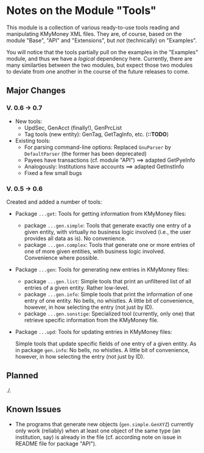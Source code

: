 # Notes on the Module "Tools"

This module is a collection of various ready-to-use tools reading and manipulating KMyMoney XML files. They are, of course, based on the module "Base", "API" and "Extensions", but *not* (technically) on "Examples".

You will notice that the tools partially pull on the examples in the "Examples" module, and thus we have a *logical* dependency here. Currently, there are many similarties between the two modules, but expect those two modules to deviate from one another in the course of the future releases to come.

## Major Changes 
### V. 0.6 &rarr; 0.7
* New tools: 
  * UpdSec, GenAcct (finally!), GenPrcList
  * Tag tools (new entity): GenTag, GetTagInfo, etc. (**::TODO**)
* Existing tools: 
  * For parsing command-line options: Replaced `GnuParser` by `DefaultParser` (the former has been deprecated)
  * Payees have transactions (cf. module "API") ==> adapted GetPyeInfo
  * Analogously: Institutions have accounts ==> adapted GetInstInfo
  * Fixed a few small bugs

### V. 0.5 &rarr; 0.6
Created and added a number of tools:

* Package `...get`: Tools for getting information from KMyMoney files:
	* package `...gen.simple`: Tools that generate exactly one entry of a given entity, with virtually no business logic involved (i.e., the user provides all data as is). No convenience.
	* package `...gen.complex`: Tools that generate one or more entries of one of more given entities, with business logic involved. Convenience where possible.
* Package `...gen`: Tools for generating new entries in KMyMoney files:
	* package `...gen.list`: Simple tools that print an unfiltered list of all entries of a given entity. Rather low-level.
	* package `...gen.info`: Simple tools that print the information of one entry of one entity. No bells, no whistles. A little bit of convenience, however, in how selecting the entry (not just by ID).
	* package `...gen.sonstige`: Specialized tool (currently, only one) that retrieve specific information from the KMyMoney file.
* Package `...upd`: Tools for updating entries in KMyMoney files:

	Simple tools that update specific fields of one entry of a given entity. As in package `gen.info`: No bells, no whistles. A little bit of convenience, however, in how selecting the entry (not just by ID).

## Planned
./.

## Known Issues
* The programs that generate new objects (`gen.simple.GenXYZ`) currently only work (reliably) when at least one object of the same type (an institution, say) is already in the file (cf. according note on issue in README file for package "API").
